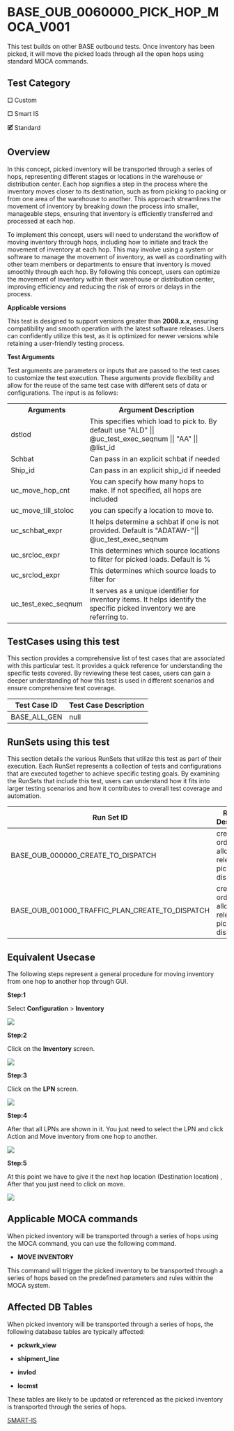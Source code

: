 # **BASE_OUB_0060000_PICK_HOP_MOCA_V001**


<!-- SMART_DOC_GEN_TEST_DESCR - Start -->
This test builds on other BASE outbound tests.  Once inventory has been picked, it will move the picked loads through all the open hops using standard MOCA commands.
<!-- SMART_DOC_GEN_TEST_DESCR - End -->

## **Test Category**

**☐** Custom

**☐** Smart IS

**🗹** Standard

## **Overview**

In this concept, picked inventory will be transported through a series
of hops, representing different stages or locations in the warehouse or
distribution center. Each hop signifies a step in the process where the
inventory moves closer to its destination, such as from picking to
packing or from one area of the warehouse to another. This approach
streamlines the movement of inventory by breaking down the process into
smaller, manageable steps, ensuring that inventory is efficiently
transferred and processed at each hop.

To implement this concept, users will need to understand the workflow of
moving inventory through hops, including how to initiate and track the
movement of inventory at each hop. This may involve using a system or
software to manage the movement of inventory, as well as coordinating
with other team members or departments to ensure that inventory is moved
smoothly through each hop. By following this concept, users can optimize
the movement of inventory within their warehouse or distribution center,
improving efficiency and reducing the risk of errors or delays in the
process.

**Applicable versions**

This test is designed to support versions greater than **2008.x.x**,
ensuring compatibility and smooth operation with the latest software
releases. Users can confidently utilize this test, as it is optimized
for newer versions while retaining a user-friendly testing process.

**Test Arguments**

Test arguments are parameters or inputs that are passed to the test
cases to customize the test execution. These arguments provide
flexibility and allow for the reuse of the same test case with different
sets of data or configurations. The input is as follows:


<!-- SMART_DOC_GEN_TEST_ARG - Start -->
<table>
<tr><th>Arguments</th><th>Argument Description</th></tr>
<tr><td>dstlod</td><td>This specifies which load to pick to. By default use "ALD" || @uc_test_exec_seqnum || "AA" || @list_id</td></tr>
<tr><td>Schbat</td><td>Can pass in an explicit schbat if needed</td></tr>
<tr><td>Ship_id</td><td>Can pass in an explicit ship_id if needed</td></tr>
<tr><td>uc_move_hop_cnt</td><td>You can specify how many hops to make. If not specified, all hops are included</td></tr>
<tr><td>uc_move_till_stoloc</td><td>you can specify a location to move to.</td></tr>
<tr><td>uc_schbat_expr</td><td>It helps determine a schbat if one is not provided. Default is "ADATAW-"|| @uc_test_exec_seqnum</td></tr>
<tr><td>uc_srcloc_expr</td><td>This determines which source locations to filter for picked loads. Default is %</td></tr>
<tr><td>uc_srclod_expr</td><td>This determines which source loads to filter for</td></tr>
<tr><td>uc_test_exec_seqnum</td><td>It serves as a unique identifier for inventory items. It helps identify the specific picked inventory we are referring to.</td></tr>
</table>
<!-- SMART_DOC_GEN_TEST_ARG - End -->

## **TestCases using this test**

This section provides a comprehensive list of test cases that are associated with this particular test. It provides a quick reference for understanding the specific tests covered. By reviewing these test cases, users can gain a deeper understanding of how this test is used in different scenarios and ensure comprehensive test coverage.


<!-- SMART_DOC_GEN_TEST_CASE_USING_THIS - Start -->
| Test Case ID | Test Case Description |
| ------------ | --------------------- |
| BASE_ALL_GEN | null |

<!-- SMART_DOC_GEN_TEST_CASE_USING_THIS - End -->

## **RunSets using this test**

This section details the various RunSets that utilize this test as part of their execution. Each RunSet represents a collection of tests and configurations that are executed together to achieve specific testing goals. By examining the RunSets that include this test, users can understand how it fits into larger testing scenarios and how it contributes to overall test coverage and automation.


<!-- SMART_DOC_GEN_RUN_SET_USING_THIS - Start -->
| Run Set ID | Run Set Description |
| ---------- | ------------------- |
| BASE_OUB_000000_CREATE_TO_DISPATCH | create order, plan, allocate, release, pick, dispatch |
| BASE_OUB_001000_TRAFFIC_PLAN_CREATE_TO_DISPATCH | create order, plan, allocate, release, pick, dispatch |

<!-- SMART_DOC_GEN_RUN_SET_USING_THIS - End -->

## **Equivalent Usecase**

The following steps represent a general procedure for moving inventory
from one hop to another hop through GUI.

**Step:1**

Select **Configuration** > **Inventory**

![](BASE_OUB_0060000_PICK_HOP_MOCA_V001/image1.png)


**Step:2**

Click on the **Inventory** screen.

![](BASE_OUB_0060000_PICK_HOP_MOCA_V001/image2.png)


**Step:3**

Click on the **LPN** screen.

![](BASE_OUB_0060000_PICK_HOP_MOCA_V001/image3.png)

**Step:4**

After that all LPNs are shown in it. You just need to select the LPN and
click Action and Move inventory from one hop to another.

![](BASE_OUB_0060000_PICK_HOP_MOCA_V001/image4.png)

**Step:5**

At this point we have to give it the next hop location (Destination
location) , After that you just need to click on move.

![](BASE_OUB_0060000_PICK_HOP_MOCA_V001/image5.png)

## **Applicable MOCA commands**
When picked inventory will be transported through a series of hops using
the MOCA command, you can use the following command.

-   **MOVE INVENTORY**

This command will trigger the picked inventory to be transported through
a series of hops based on the predefined parameters and rules within the
MOCA system.

## **Affected DB Tables**

When picked inventory will be transported through a series of hops,
the following database tables are typically affected:

-   **pckwrk_view**

-   **shipment_line**

-   **invlod**

-   **locmst**

These tables are likely to be updated or referenced as the picked
inventory is transported through the series of hops.

[SMART-IS](https://www.smart-is.pk) 